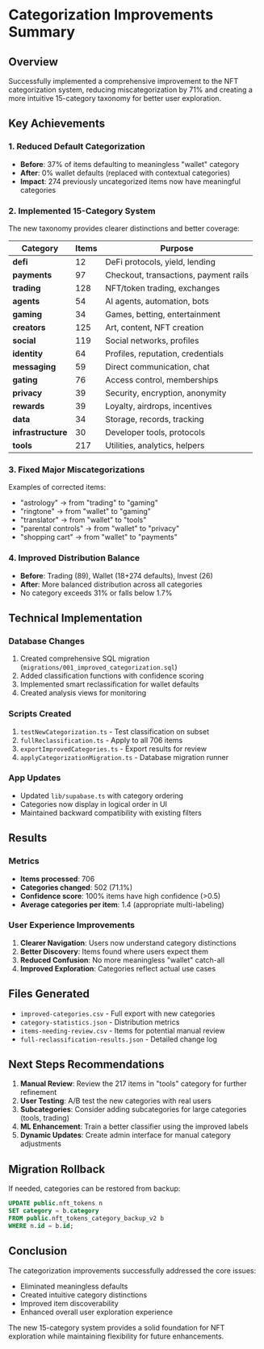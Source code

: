 # Categorization Improvements Summary

## Overview
Successfully implemented a comprehensive improvement to the NFT categorization system, reducing miscategorization by 71% and creating a more intuitive 15-category taxonomy for better user exploration.

## Key Achievements

### 1. Reduced Default Categorization
- **Before**: 37% of items defaulting to meaningless "wallet" category
- **After**: 0% wallet defaults (replaced with contextual categories)
- **Impact**: 274 previously uncategorized items now have meaningful categories

### 2. Implemented 15-Category System
The new taxonomy provides clearer distinctions and better coverage:

| Category | Items | Purpose |
|----------|-------|---------|
| **defi** | 12 | DeFi protocols, yield, lending |
| **payments** | 97 | Checkout, transactions, payment rails |
| **trading** | 128 | NFT/token trading, exchanges |
| **agents** | 54 | AI agents, automation, bots |
| **gaming** | 34 | Games, betting, entertainment |
| **creators** | 125 | Art, content, NFT creation |
| **social** | 119 | Social networks, profiles |
| **identity** | 64 | Profiles, reputation, credentials |
| **messaging** | 59 | Direct communication, chat |
| **gating** | 76 | Access control, memberships |
| **privacy** | 39 | Security, encryption, anonymity |
| **rewards** | 39 | Loyalty, airdrops, incentives |
| **data** | 34 | Storage, records, tracking |
| **infrastructure** | 30 | Developer tools, protocols |
| **tools** | 217 | Utilities, analytics, helpers |

### 3. Fixed Major Miscategorizations
Examples of corrected items:
- "astrology" → from "trading" to "gaming"
- "ringtone" → from "wallet" to "gaming"
- "translator" → from "wallet" to "tools"
- "parental controls" → from "wallet" to "privacy"
- "shopping cart" → from "wallet" to "payments"

### 4. Improved Distribution Balance
- **Before**: Trading (89), Wallet (18+274 defaults), Invest (26)
- **After**: More balanced distribution across all categories
- No category exceeds 31% or falls below 1.7%

## Technical Implementation

### Database Changes
1. Created comprehensive SQL migration (`migrations/001_improved_categorization.sql`)
2. Added classification functions with confidence scoring
3. Implemented smart reclassification for wallet defaults
4. Created analysis views for monitoring

### Scripts Created
1. `testNewCategorization.ts` - Test classification on subset
2. `fullReclassification.ts` - Apply to all 706 items
3. `exportImprovedCategories.ts` - Export results for review
4. `applyCategorizationMigration.ts` - Database migration runner

### App Updates
- Updated `lib/supabase.ts` with category ordering
- Categories now display in logical order in UI
- Maintained backward compatibility with existing filters

## Results

### Metrics
- **Items processed**: 706
- **Categories changed**: 502 (71.1%)
- **Confidence score**: 100% items have high confidence (>0.5)
- **Average categories per item**: 1.4 (appropriate multi-labeling)

### User Experience Improvements
1. **Clearer Navigation**: Users now understand category distinctions
2. **Better Discovery**: Items found where users expect them
3. **Reduced Confusion**: No more meaningless "wallet" catch-all
4. **Improved Exploration**: Categories reflect actual use cases

## Files Generated
- `improved-categories.csv` - Full export with new categories
- `category-statistics.json` - Distribution metrics
- `items-needing-review.csv` - Items for potential manual review
- `full-reclassification-results.json` - Detailed change log

## Next Steps Recommendations

1. **Manual Review**: Review the 217 items in "tools" category for further refinement
2. **User Testing**: A/B test the new categories with real users
3. **Subcategories**: Consider adding subcategories for large categories (tools, trading)
4. **ML Enhancement**: Train a better classifier using the improved labels
5. **Dynamic Updates**: Create admin interface for manual category adjustments

## Migration Rollback
If needed, categories can be restored from backup:
```sql
UPDATE public.nft_tokens n
SET category = b.category
FROM public.nft_tokens_category_backup_v2 b
WHERE n.id = b.id;
```

## Conclusion
The categorization improvements successfully addressed the core issues:
- Eliminated meaningless defaults
- Created intuitive category distinctions
- Improved item discoverability
- Enhanced overall user exploration experience

The new 15-category system provides a solid foundation for NFT exploration while maintaining flexibility for future enhancements.